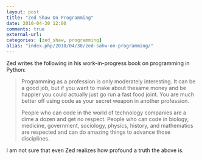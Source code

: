 ```yaml
---
layout: post
title: "Zed Shaw On Programming"
date: 2010-04-30 12:00
comments: true
external-url:
categories: [zed_shaw, programming]
alias: "index.php/2010/04/30/zed-sahw-on-programming/"
---
```

Zed writes the following in his work-in-progress book on programming in Python:

> Programming as a profession is only moderately interesting. It can be a good job, but if you want to make about thesame money and be happier you could actually just go run a fast food joint. You are much better off using code as your secret weapon in another profession.
> 
> People who can code in the world of technology companies are a dime a dozen and get no respect. People who can code in biology, medicine, government, sociology, physics, history, and mathematics are respected and can do amazing things to advance those disciplines.

I am not sure that even Zed realizes how profound a truth the above is.
